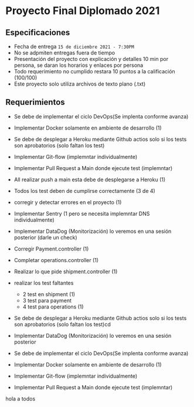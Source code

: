 # Proyecto Final Diplomado 2021

## Especificaciones
* Fecha de entrega `15 de diciembre 2021 - 7:30PM`
* No se adpmiten entregas fuera de tiempo
* Presentación del proyecto con explicación y detalles 10 min por persona, se daran los horarios y enlaces por persona 
* Todo requerimiento no cumplido restara 10 puntos a la calificación (100/100)
* Este proyecto solo utiliza archivos de texto plano (.txt)

## Requerimientos 


* Se debe de implementar el ciclo DevOps(Se implenta conforme avanza)
* Implementar Docker solamente en ambiente de desarrollo (1)
* Se debe de desplegar a Heroku mediante Github actios solo si los tests son aprobatorios (solo faltan los test)
* Implementar Git-flow (implemntar individualmente)
* Implementar Pull Request a Main donde ejecute test (implemntar)
* All realizar push a main esta debe de desplegarse a Heroku (1)
* Todos los test deben de cumplirse correctamente (3 de 4)
* corregir y detectar errores en el proyecto (1)
* Implementar Sentry (1 pero se necesita implemntar DNS individualmente)
* Implementar DataDog (Monitorización) lo veremos en una sesión posterior (darle un check)
* Corregir Payment.controller (1)
* Completar operations.controller (1)
* Realizar lo que pide shipment.controller (1)
* realizar los test faltantes
    * 2 test en shipment (1)
    * 3 test para payment
    * 4 test para operations (1)
* Se debe de desplegar a Heroku mediante Github actios solo si los tests son aprobatorios (solo faltan los test)cd


* Implementar DataDog (Monitorización) lo veremos en una sesión posterior 
* Se debe de implementar el ciclo DevOps(Se implenta conforme avanza)
* Implementar Docker solamente en ambiente de desarrollo (1)
* Implementar Git-flow (implemntar individualmente)


* Implementar Pull Request a Main donde ejecute test (implemntar)


hola a todos